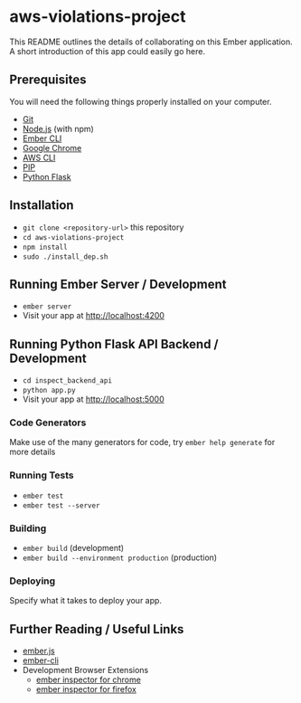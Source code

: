 # aws-violations-project

This README outlines the details of collaborating on this Ember application.
A short introduction of this app could easily go here.

## Prerequisites

You will need the following things properly installed on your computer.

* [Git](https://git-scm.com/)
* [Node.js](https://nodejs.org/) (with npm)
* [Ember CLI](https://ember-cli.com/)
* [Google Chrome](https://google.com/chrome/)
* [AWS CLI](https://ember-cli.com/)
* [PIP](https://pip.pypa.io/en/stable/installing/)
* [Python Flask](https://pypi.python.org/pypi/Flask)

## Installation

* `git clone <repository-url>` this repository
* `cd aws-violations-project`
* `npm install` 
* `sudo ./install_dep.sh`

## Running Ember Server / Development

* `ember server`
* Visit your app at [http://localhost:4200](http://localhost:4200)

## Running Python Flask API Backend / Development

* `cd inspect_backend_api`
* `python app.py`
* Visit your app at [http://localhost:5000](http://localhost:5000)

### Code Generators
Make use of the many generators for code, try `ember help generate` for more details

### Running Tests

* `ember test`
* `ember test --server`

### Building

* `ember build` (development)
* `ember build --environment production` (production)

### Deploying

Specify what it takes to deploy your app.

## Further Reading / Useful Links

* [ember.js](https://emberjs.com/)
* [ember-cli](https://ember-cli.com/)
* Development Browser Extensions
  * [ember inspector for chrome](https://chrome.google.com/webstore/detail/ember-inspector/bmdblncegkenkacieihfhpjfppoconhi)
  * [ember inspector for firefox](https://addons.mozilla.org/en-US/firefox/addon/ember-inspector/)
